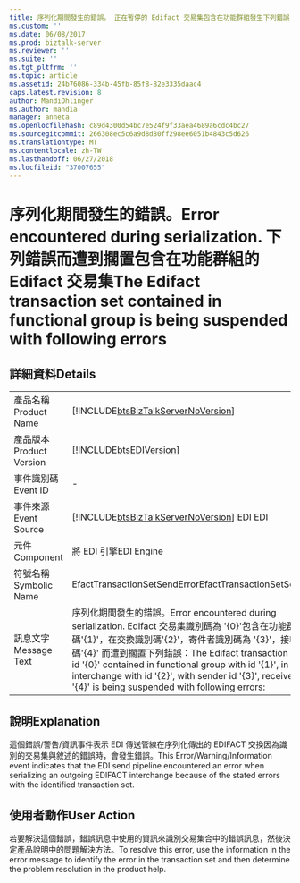 ```yaml
---
title: 序列化期間發生的錯誤。 正在暫停的 Edifact 交易集包含在功能群組發生下列錯誤 |Microsoft Docs
ms.custom: ''
ms.date: 06/08/2017
ms.prod: biztalk-server
ms.reviewer: ''
ms.suite: ''
ms.tgt_pltfrm: ''
ms.topic: article
ms.assetid: 24b76086-334b-45fb-85f8-82e3335daac4
caps.latest.revision: 8
author: MandiOhlinger
ms.author: mandia
manager: anneta
ms.openlocfilehash: c89d4300d54bc7e524f9f33aea4689a6cdc4bc27
ms.sourcegitcommit: 266308ec5c6a9d8d80ff298ee6051b4843c5d626
ms.translationtype: MT
ms.contentlocale: zh-TW
ms.lasthandoff: 06/27/2018
ms.locfileid: "37007655"
---
```

# <a name="error-encountered-during-serialization-the-edifact-transaction-set-contained-in-functional-group-is-being-suspended-with-following-errors"></a><span data-ttu-id="c2411-103">序列化期間發生的錯誤。</span><span class="sxs-lookup"><span data-stu-id="c2411-103">Error encountered during serialization.</span></span> <span data-ttu-id="c2411-104">下列錯誤而遭到擱置包含在功能群組的 Edifact 交易集</span><span class="sxs-lookup"><span data-stu-id="c2411-104">The Edifact transaction set contained in functional group is being suspended with following errors</span></span>
## <a name="details"></a><span data-ttu-id="c2411-105">詳細資料</span><span class="sxs-lookup"><span data-stu-id="c2411-105">Details</span></span>  
  
|                 |                                                                                                                                                                                                                                                |
|-----------------|------------------------------------------------------------------------------------------------------------------------------------------------------------------------------------------------------------------------------------------------|
|  <span data-ttu-id="c2411-106">產品名稱</span><span class="sxs-lookup"><span data-stu-id="c2411-106">Product Name</span></span>   |                                                                               [!INCLUDE[btsBizTalkServerNoVersion](../includes/btsbiztalkservernoversion-md.md)]                                                                               |
| <span data-ttu-id="c2411-107">產品版本</span><span class="sxs-lookup"><span data-stu-id="c2411-107">Product Version</span></span> |                                                                                           [!INCLUDE[btsEDIVersion](../includes/btsediversion-md.md)]                                                                                           |
|    <span data-ttu-id="c2411-108">事件識別碼</span><span class="sxs-lookup"><span data-stu-id="c2411-108">Event ID</span></span>     |                                                                                                                       -                                                                                                                        |
|  <span data-ttu-id="c2411-109">事件來源</span><span class="sxs-lookup"><span data-stu-id="c2411-109">Event Source</span></span>   |                                                                             [!INCLUDE[btsBizTalkServerNoVersion](../includes/btsbiztalkservernoversion-md.md)]<span data-ttu-id="c2411-110"> EDI</span><span class="sxs-lookup"><span data-stu-id="c2411-110"> EDI</span></span>                                                                             |
|    <span data-ttu-id="c2411-111">元件</span><span class="sxs-lookup"><span data-stu-id="c2411-111">Component</span></span>    |                                                                                                                   <span data-ttu-id="c2411-112">將 EDI 引擎</span><span class="sxs-lookup"><span data-stu-id="c2411-112">EDI Engine</span></span>                                                                                                                   |
|  <span data-ttu-id="c2411-113">符號名稱</span><span class="sxs-lookup"><span data-stu-id="c2411-113">Symbolic Name</span></span>  |                                                                                                          <span data-ttu-id="c2411-114">EfactTransactionSetSendError</span><span class="sxs-lookup"><span data-stu-id="c2411-114">EfactTransactionSetSendError</span></span>                                                                                                          |
|  <span data-ttu-id="c2411-115">訊息文字</span><span class="sxs-lookup"><span data-stu-id="c2411-115">Message Text</span></span>   | <span data-ttu-id="c2411-116">序列化期間發生的錯誤。</span><span class="sxs-lookup"><span data-stu-id="c2411-116">Error encountered during serialization.</span></span> <span data-ttu-id="c2411-117">Edifact 交易集識別碼為 '{0}'包含在功能群組識別碼'{1}'，在交換識別碼'{2}'，寄件者識別碼為 '{3}'，接收者識別碼'{4}' 而遭到擱置下列錯誤：</span><span class="sxs-lookup"><span data-stu-id="c2411-117">The Edifact transaction set with id '{0}' contained in functional group with id '{1}', in interchange with id '{2}', with sender id '{3}', receiver id '{4}' is being suspended with following errors:</span></span> |
  
## <a name="explanation"></a><span data-ttu-id="c2411-118">說明</span><span class="sxs-lookup"><span data-stu-id="c2411-118">Explanation</span></span>  
 <span data-ttu-id="c2411-119">這個錯誤/警告/資訊事件表示 EDI 傳送管線在序列化傳出的 EDIFACT 交換因為識別的交易集與敘述的錯誤時，會發生錯誤。</span><span class="sxs-lookup"><span data-stu-id="c2411-119">This Error/Warning/Information event indicates that the EDI send pipeline encountered an error when serializing an outgoing EDIFACT interchange because of the stated errors with the identified transaction set.</span></span>  
  
## <a name="user-action"></a><span data-ttu-id="c2411-120">使用者動作</span><span class="sxs-lookup"><span data-stu-id="c2411-120">User Action</span></span>  
 <span data-ttu-id="c2411-121">若要解決這個錯誤，錯誤訊息中使用的資訊來識別交易集合中的錯誤訊息，然後決定產品說明中的問題解決方法。</span><span class="sxs-lookup"><span data-stu-id="c2411-121">To resolve this error, use the information in the error message to identify the error in the transaction set and then determine the problem resolution in the product help.</span></span>